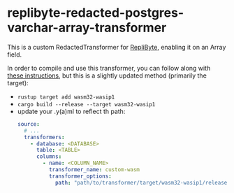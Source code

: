 # replibyte-redacted-postgres-varchar-array-transformer

This is a custom RedactedTransformer for [RepliByte], enabling it on an Array field.

In order to compile and use this transformer, you can follow along with [these instructions], but this is a slightly
updated method (primarily the target):

- `rustup target add wasm32-wasip1`
- `cargo build --release --target wasm32-wasip1`
- update your <CONFIG>.y(a)ml to reflect th path:
    ```yaml
    source:
      # ...
      transformers:
        - database: <DATABASE>
          table: <TABLE>
          columns:
            - name: <COLUMN_NAME>
              transformer_name: custom-wasm
              transformer_options:
                path: "path/to/transformer/target/wasm32-wasip1/release/replibyte-redacted-postgres-varchar-array-transformer.wasm"
    ```

[//]: # (Links)

[RepliByte]: https://www.replibyte.com/

[these instructions]: https://www.replibyte.com/docs/advanced-guides/web-assembly-transformer/
